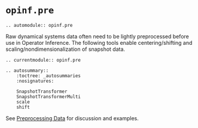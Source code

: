 # `opinf.pre`

```{eval-rst}
.. automodule:: opinf.pre
```

Raw dynamical systems data often need to be lightly preprocessed before use in Operator Inference.
The following tools enable centering/shifting and scaling/nondimensionalization of snapshot data.

```{eval-rst}
.. currentmodule:: opinf.pre

.. autosummary::
    :toctree: _autosummaries
    :nosignatures:

    SnapshotTransformer
    SnapshotTransformerMulti
    scale
    shift
```

See [Preprocessing Data](../tutorials/preprocessing.ipynb) for discussion
and examples.
